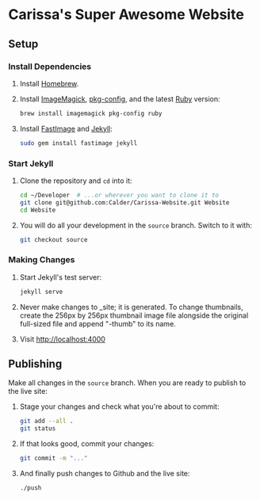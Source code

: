 # Carissa's Super Awesome Website

## Setup

### Install Dependencies

1.  Install [Homebrew](http://brew.sh/).

2.  Install [ImageMagick](http://www.imagemagick.org/), [pkg-config](http://www.freedesktop.org/wiki/Software/pkg-config/), and the latest [Ruby](https://www.ruby-lang.org/) version:
    ```sh
    brew install imagemagick pkg-config ruby
    ```

3.  Install [FastImage](https://github.com/sdsykes/fastimage) and [Jekyll](http://jekyllrb.com/):
    ```sh
    sudo gem install fastimage jekyll
    ```

### Start Jekyll

1.  Clone the repository and `cd` into it:
    ```sh
    cd ~/Developer  # ...or wherever you want to clone it to
    git clone git@github.com:Calder/Carissa-Website.git Website
    cd Website
    ```

2.  You will do all your development in the `source` branch. Switch to it with:
    ```sh
    git checkout source
    ```

### Making Changes
1.  Start Jekyll's test server:
    ```sh
    jekyll serve
    ```
2. Never make changes to _site; it is generated. To change thumbnails, create the 256px by 256px thumbnail image file alongside the original full-sized file and append "-thumb" to its name.

3.  Visit [http://localhost:4000](http://localhost:4000)

## Publishing

Make all changes in the `source` branch. When you are ready to publish to the live site:

1.  Stage your changes and check what you're about to commit:
    ```sh
    git add --all .
    git status
    ```

2.  If that looks good, commit your changes:
    ```sh
    git commit -m "..."
    ```

3.  And finally push changes to Github and the live site:
    ```sh
    ./push
    ```
